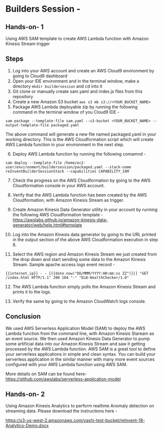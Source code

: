 # Builders Session - 

Hands-on- 1
-----------------

Using AWS SAM template to create AWS Lambda function with Amazon Kinesis Stream trigger

Steps
-----------------

1. Log into your AWS account and create an AWS Cloud9 environment by going to Cloud9 dashboard
2. Open your IDE environment and in the terminal window, make a directory `` mkdir buildersession `` and cd into it
3. Git clone or manually create sam.yaml and index.js files from this repository
4. Create a new Amazon S3 bucket ``aws s3 mb s3://<YOUR_BUCKET_NAME> ``
5. Package AWS Lambda deployable zip by running the following command in the terminal window of you Cloud9 IDE - 

``sam package --template-file sam.yaml --s3-bucket <YOUR_BUCKET_NAME> --output-template-file packaged.yaml``

The above command will generate a new file named packaged.yaml in your working directory. This is the AWS Cloudformation script which will create AWS Lambda function in your environment in the next step.

6. Deploy AWS Lambda function by running the following comamnd - 

``sam deploy --template-file /home/ec2-user/environment/buildersession/packaged.yaml --stack-name reInventBuilderSessionStack --capabilities CAPABILITY_IAM``

7. Check the progress on the AWS Cloudformation by going to the AWS Cloudformation console in your AWS account.

8. Verify that the AWS Lambda function has been created by the AWS Cloudformation, with Amazon Kinesis Stream as trigger.

9. Create Amazon Kinesis Data Generator utility in your account by running the following AWS Cloudformation template - https://awslabs.github.io/amazon-kinesis-data-generator/web/help.html#template 

10. Log into the Amazon Kinesis data generator by going to the URL printed in the output section of the above AWS Cloudformation execution in step 8.

11. Select the AWS region and Amazon Kinesis Stream we just created from the drop down and start sending some data to the Amazon Kinesis Stream. Sample apache access logs event record - 

``{{internet.ip}} - - [{{date.now("DD/MMM/YYYY:HH:mm:ss ZZ")}}] "GET /index.html HTTP/1.1" 200 104 "-" "ELB-HealthChecker/1.0" ``

12. The AWS Lambda function simply polls the Amazon Kinesis Stream and prints it to the logs.

13. Verify the same by going to the Amazon CloudWatch logs console.


Conclusion
-----------------

We used AWS Serverless Application Model (SAM) to deploy the AWS Lambda function from the command line, with Amazon Kinesis Staream as an event source. We then used Amazon Kinesis Data Generator to pump some artificial data into our Amazon Kinesis Stream and saw it getting processed by the AWS Lambda function. AWS SAM is a great tool to define your serverless applications in simple and clean syntax. You can build your serverless application in the similar manner with many more event sources configured with your AWS Lambda function using AWS SAM.

More details on SAM can be found here- https://github.com/awslabs/serverless-application-model 

Hands-on- 2
-----------------

Using Amazon Kinesis Analytics to perform realtime Anomaly detection on streaming data.
Please download the instructions here - 

https://s3-us-west-2.amazonaws.com/vashi-test-bucket/reInvent-18-Analytics-Demo.docx

